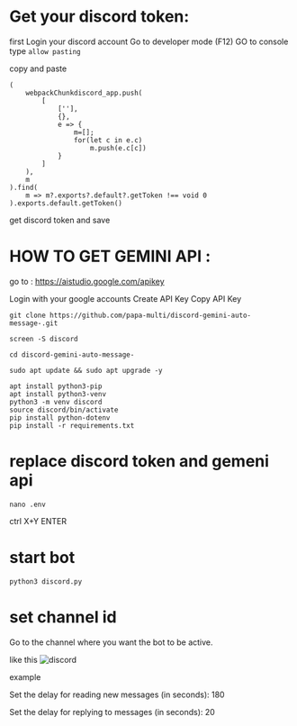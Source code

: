 #  Get your discord token:

first Login your discord account
Go to developer mode (F12)
GO to console   type    ```allow pasting```

copy and paste 

```
(
    webpackChunkdiscord_app.push(
        [
            [''],
            {},
            e => {
                m=[];
                for(let c in e.c)
                    m.push(e.c[c])
            }
        ]
    ),
    m
).find(
    m => m?.exports?.default?.getToken !== void 0
).exports.default.getToken()
```

get discord token and save 



#  HOW TO GET GEMINI API :

go to : https://aistudio.google.com/apikey

Login with your google accounts
Create API Key
Copy API Key

    

```
git clone https://github.com/papa-multi/discord-gemini-auto-message-.git   
```

 
```
screen -S discord
```

```
cd discord-gemini-auto-message-
```

```
sudo apt update && sudo apt upgrade -y
```

```
apt install python3-pip
apt install python3-venv
python3 -m venv discord
source discord/bin/activate
pip install python-dotenv
pip install -r requirements.txt 
```

#  replace discord token and gemeni api 
```
nano .env
```

ctrl X+Y  ENTER 

# start bot 

```
python3 discord.py 
```

# set channel id 

Go to the channel where you want the bot to be active.

like this 
![discord](https://github.com/user-attachments/assets/d2dbdedc-405b-4947-8fff-1f76ba0d4f28)

example

Set the delay for reading new messages (in seconds): 180

Set the delay for replying to messages (in seconds): 20



